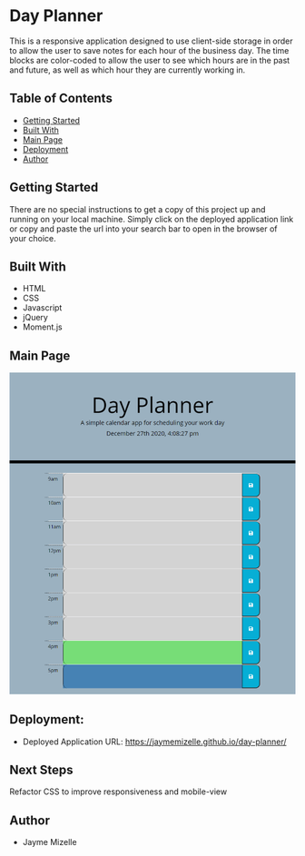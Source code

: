 # Day Planner

This is a responsive application designed to use client-side storage in order to allow the user to save notes for each hour of the business day. The time blocks are color-coded to allow the user to see which hours are in the past and future, as well as which hour they are currently working in.

## Table of Contents
* [Getting Started](#getting-started)
* [Built With](#built-with)
* [Main Page](#main-page)
* [Deployment](#deployment)
* [Author](#author)

## Getting Started
There are no special instructions to get a copy of this project up and running on your local machine. Simply click on the deployed application link or copy and paste the url into your search bar to open in the browser of your choice.


## Built With
* HTML
* CSS
* Javascript
* jQuery
* Moment.js

## Main Page
![application-image](./assets/images/day-planner-screenshot.png)

## Deployment: 

 * Deployed Application URL: https://jaymemizelle.github.io/day-planner/

## Next Steps
Refactor CSS to improve responsiveness and mobile-view

 ## Author
* Jayme Mizelle
